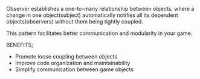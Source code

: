 Observer establishes a one-to-many relationship between objects, where a change in one object(subject) automatically notifies all its dependent objects(observers) without them being tightly coupled.

This pattern facilitates better communication and modularity in your game.

BENEFITS;
- Promote loose coupling between objects
- Improve code organization and maintainability
- Simplify communication between game objects